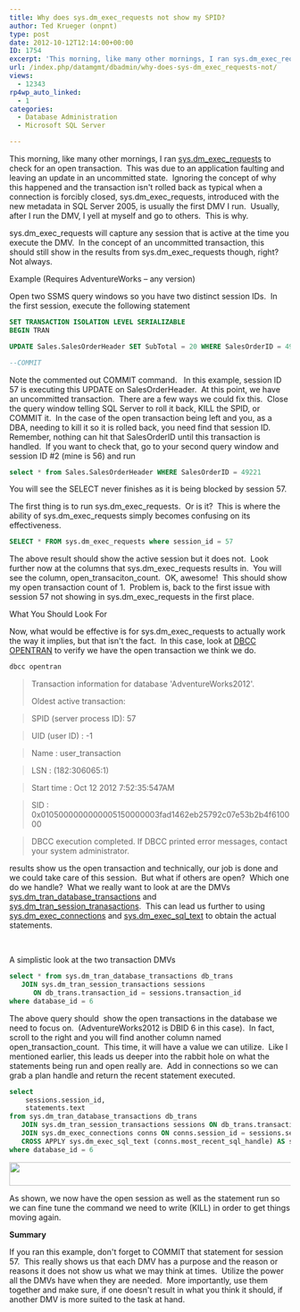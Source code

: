 ```yaml
---
title: Why does sys.dm_exec_requests not show my SPID?
author: Ted Krueger (onpnt)
type: post
date: 2012-10-12T12:14:00+00:00
ID: 1754
excerpt: 'This morning, like many other mornings, I ran sys.dm_exec_requests to check for an open transaction.  This was due to an application faulting and leaving an update in an uncommitted state.  Ignoring the concept of why this happened and the transaction i&hellip;'
url: /index.php/datamgmt/dbadmin/why-does-sys-dm_exec_requests-not/
views:
  - 12343
rp4wp_auto_linked:
  - 1
categories:
  - Database Administration
  - Microsoft SQL Server

---
```

This morning, like many other mornings, I ran [sys.dm\_exec\_requests][1] to check for an open transaction.  This was due to an application faulting and leaving an update in an uncommitted state.  Ignoring the concept of why this happened and the transaction isn't rolled back as typical when a connection is forcibly closed, sys.dm\_exec\_requests, introduced with the new metadata in SQL Server 2005, is usually the first DMV I run.  Usually, after I run the DMV, I yell at myself and go to others.  This is why.

sys.dm\_exec\_requests will capture any session that is active at the time you execute the DMV.  In the concept of an uncommitted transaction, this should still show in the results from sys.dm\_exec\_requests though, right?  Not always.

Example (Requires AdventureWorks – any version)

Open two SSMS query windows so you have two distinct session IDs.  In the first session, execute the following statement

```sql
SET TRANSACTION ISOLATION LEVEL SERIALIZABLE  
BEGIN TRAN  

UPDATE Sales.SalesOrderHeader SET SubTotal = 20 WHERE SalesOrderID = 49221

--COMMIT
```

Note the commented out COMMIT command.   In this example, session ID 57 is executing this UPDATE on SalesOrderHeader.  At this point, we have an uncommitted transaction.  There are a few ways we could fix this.  Close the query window telling SQL Server to roll it back, KILL the SPID, or COMMIT it.  In the case of the open transaction being left and you, as a DBA, needing to kill it so it is rolled back, you need find that session ID.  Remember, nothing can hit that SalesOrderID until this transaction is handled.  If you want to check that, go to your second query window and session ID #2 (mine is 56) and run

```sql
select * from Sales.SalesOrderHeader WHERE SalesOrderID = 49221
```


You will see the SELECT never finishes as it is being blocked by session 57.

The first thing is to run sys.dm\_exec\_requests.  Or is it?  This is where the ability of sys.dm\_exec\_requests simply becomes confusing on its effectiveness.

```sql
SELECT * FROM sys.dm_exec_requests where session_id = 57
```


The above result should show the active session but it does not.  Look further now at the columns that sys.dm\_exec\_requests results in.  You will see the column, open\_transaciton\_count.  OK, awesome!  This should show my open transaction count of 1.  Problem is, back to the first issue with session 57 not showing in sys.dm\_exec\_requests in the first place.

What You Should Look For

Now, what would be effective is for sys.dm\_exec\_requests to actually work the way it implies, but that isn't the fact.  In this case, look at [DBCC OPENTRAN][2] to verify we have the open transaction we think we do.

```sql
dbcc opentran
```


> Transaction information for database 'AdventureWorks2012'.</p> 
> 
> Oldest active transaction:
      
> SPID (server process ID): 57
      
> UID (user ID) : -1
      
> Name : user_transaction
      
> LSN : (182:306065:1)
      
> Start time : Oct 12 2012 7:52:35:547AM
      
> SID : 0x0105000000000005150000003fad1462eb25792c07e53b2b4f610000
  
> DBCC execution completed. If DBCC printed error messages, contact your system administrator. 

results show us the open transaction and technically, our job is done and we could take care of this session.  But what if others are open?  Which one do we handle?  What we really want to look at are the DMVs [sys.dm\_tran\_database_transactions][3] and [sys.dm\_tran\_session_tranasactions][4].  This can lead us further to using [sys.dm\_exec\_connections][5] and [sys.dm\_exec\_sql_text][6] to obtain the actual statements.

 

A simplistic look at the two transaction DMVs

```sql
select * from sys.dm_tran_database_transactions db_trans
   JOIN sys.dm_tran_session_transactions sessions
      ON db_trans.transaction_id = sessions.transaction_id
where database_id = 6
```

The above query should  show the open transactions in the database we need to focus on.  (AdventureWorks2012 is DBID 6 in this case).  In fact, scroll to the right and you will find another column named open\_transaction\_count.  This time, it will have a value we can utilize.  Like I mentioned earlier, this leads us deeper into the rabbit hole on what the statements being run and open really are.  Add in connections so we can grab a plan handle and return the recent statement executed.

```sql
select 
	sessions.session_id,
	statements.text    
from sys.dm_tran_database_transactions db_trans
   JOIN sys.dm_tran_session_transactions sessions ON db_trans.transaction_id = sessions.transaction_id
   JOIN sys.dm_exec_connections conns ON conns.session_id = sessions.session_id
   CROSS APPLY sys.dm_exec_sql_text (conns.most_recent_sql_handle) AS statements
where database_id = 6
```

<div class="image_block">
  <a href="/wp-content/uploads/blogs/DataMgmt/exec_1.gif?mtime=1350051238"><img alt="" src="/wp-content/uploads/blogs/DataMgmt/exec_1.gif?mtime=1350051238" width="624" height="42" /></a>
</div>

As shown, we now have the open session as well as the statement run so we can fine tune the command we need to write (KILL) in order to get things moving again.

**Summary**

If you ran this example, don't forget to COMMIT that statement for session 57.  This really shows us that each DMV has a purpose and the reason or reasons it does not show us what we may think at times.  Utilize the power all the DMVs have when they are needed.  More importantly, use them together and make sure, if one doesn't result in what you think it should, if another DMV is more suited to the task at hand.

 [1]: http://msdn.microsoft.com/en-us/library/ms177648.aspx
 [2]: http://msdn.microsoft.com/en-us/library/ms182792.aspx
 [3]: http://msdn.microsoft.com/en-us/library/ms186957.aspx
 [4]: http://msdn.microsoft.com/en-us/library/ms188739.aspx
 [5]: http://msdn.microsoft.com/en-us/library/ms181509.aspx
 [6]: http://msdn.microsoft.com/en-us/library/ms181929.aspx